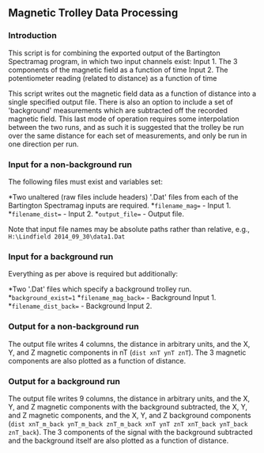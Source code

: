## Magnetic Trolley Data Processing

### Introduction
This script is for combining the exported output of the Bartington Spectramag program, in which two input channels exist:
Input 1. The 3 components of the magnetic field as a function of time
Input 2. The potentiometer reading (related to distance) as a function of time

This script writes out the magnetic field data as a function of distance into a single specified output file. There is also an option to include a set of 'background' measurements which are subtracted off the recorded magnetic field. This last mode of operation requires some interpolation between the two runs, and as such it is suggested that the trolley be run over the same distance for each set of measurements, and only be run in one direction per run.

### Input for a non-background run
The following files must exist and variables set:

*Two unaltered (raw files include headers) '.Dat' files from each of the Bartington Spectramag inputs are required.
*`filename_mag=` - Input 1.
*`filename_dist=` - Input 2.
*`output_file=` - Output file.

Note that input file names may be absolute paths rather than relative, e.g., `H:\Lindfield 2014_09_30\data1.Dat`

### Input for a background run
Everything as per above is required but additionally:

*Two '.Dat' files which specify a background trolley run.
*`background_exist=1`
*`filename_mag_back=` - Background Input 1.
*`filename_dist_back=` - Background Input 2.

### Output for a non-background run
The output file writes 4 columns, the distance in arbitrary units, and the X, Y, and Z magnetic components in nT (`dist xnT ynT znT`).
The 3 magnetic components are also plotted as a function of distance.

### Output for a background run
The output file writes 9 columns, the distance in arbitrary units, and the X, Y, and Z magnetic components with the background subtracted, the X, Y, and Z magnetic components, and the X, Y, and Z background components (`dist xnT_m_back ynT_m_back znT_m_back xnT ynT znT xnT_back ynT_back znT_back`).
The 3 components of the signal with the background subtracted and the background itself are also plotted as a function of distance.